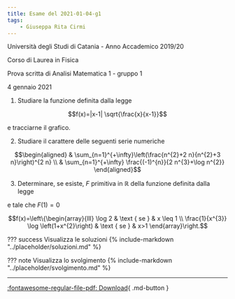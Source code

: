 ```yaml
---
title: Esame del 2021-01-04-g1
tags:
    - Giuseppa Rita Cirmi
---
```


Università degli Studi di Catania - Anno Accademico 2019/20

Corso di Laurea in Fisica

Prova scritta di Analisi Matematica 1 - gruppo 1

4 gennaio 2021

1.  Studiare la funzione definita dalla legge

$$f(x)=|x-1| \sqrt{\frac{x}{x-1}}$$

e tracciarne il grafico.

2.  Studiare il carattere delle seguenti serie numeriche

$$\begin{aligned}
& \sum_{n=1}^{+\infty}\left(\frac{n^{2}+2 n}{n^{2}+3 n}\right)^{2 n} \\
& \sum_{n=1}^{+\infty} \frac{(-1)^{n}}{2 n^{3}+\log n^{2}}
\end{aligned}$$

3.  Determinare, se esiste, $F$ primitiva in $\mathbb{R}$ della funzione
    definita dalla legge

e tale che $F(1)=0$

$$f(x)=\left\{\begin{array}{lll}
\log 2 & \text { se } & x \leq 1 \\
\frac{1}{x^{3}} \log \left(1+x^{2}\right) & \text { se } & x>1
\end{array}\right.$$

??? success Visualizza le soluzioni
    {% include-markdown "../placeholder/soluzioni.md" %}

??? note Visualizza lo svolgimento
    {% include-markdown "../placeholder/svolgimento.md" %}

---

[:fontawesome-regular-file-pdf: Download](pdf/2021-01-04-g1.pdf){ .md-button }
